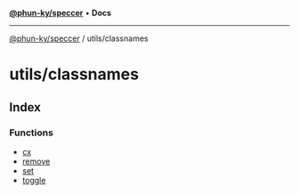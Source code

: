 [**@phun-ky/speccer**](../../README.md) • **Docs**

***

[@phun-ky/speccer](../../README.md) / utils/classnames

# utils/classnames

## Index

### Functions

- [cx](functions/cx.md)
- [remove](functions/remove.md)
- [set](functions/set.md)
- [toggle](functions/toggle.md)
